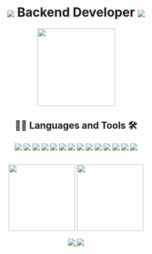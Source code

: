 <h1 align="center"> 
<img align="center" src="https://img.icons8.com/external-filled-outline-wichaiwi/30/000000/external-backend-jobs-and-occupations-filled-outline-wichaiwi.png"/>
Backend Developer
<img align="center" src="https://img.icons8.com/color/30/000000/linux--v1.png"/> 
</h1>

<p align="center">
<img height="175em" src="https://user-images.githubusercontent.com/97262778/182006168-071f6b54-64d2-4a24-a692-00a9565b7993.gif">
</p>

<div align="center" display: "inline_block">
  
## 👨‍💻 Languages and Tools 🛠️

<img align="center" src="https://img.icons8.com/color/48/javascript.png" >
<img align="center" src="https://img.icons8.com/color/48/python.png" >
<img align="center" src="https://img.icons8.com/color/48/000000/c-plus-plus-logo.png"/>
<img align="center" src="https://img.icons8.com/color/48/000000/java-coffee-cup-logo--v1.png"/>
<img align="center" src="https://img.icons8.com/color/48/000000/android-studio--v3.png"/>
<img align="center" src="https://img.icons8.com/color/48/html-5--v1.png" >
<img align="center" src="https://img.icons8.com/color/48/css3.png" >
<img align="center" src="https://img.icons8.com/color/48/mysql-logo.png" >
<img align="center" src="https://img.icons8.com/color/48/firebase.png" >
<img align="center" src="https://img.icons8.com/color/48/000000/nodejs.png"/>
<img align="center" src="https://img.icons8.com/color/48/000000/react-native.png"/>
<img align="center" src="https://img.icons8.com/color/48/000000/heroku.png"/>
<img align="center" src="https://img.icons8.com/color/48/000000/git.png"/>
<img align="center" src="https://img.icons8.com/color/48/000000/arduino.png"/>
</div>

<br>

<p align="center">
<img height="150em" src="https://github-readme-stats.vercel.app/api/top-langs/?username=pedrofnseca&layout=compact&langs_count=7&theme=dark"/>
<img height="150em" src="https://github-readme-stats.vercel.app/api?username=pedroFnseca&show_icons=true&theme=dark&include_all_commits=true&count_private=true"/>
</p>

<p align="center">
<a href="https://www.instagram.com/pedro_fnseca/">
<img src="https://img.shields.io/badge/Instagram-%23E4405F.svg?style=for-the-badge&logo=Instagram&logoColor=white"/>
</a>

<a href="https://www.linkedin.com/in/pedrofnseca/">
<img src="https://img.shields.io/badge/linkedin-%230077B5.svg?style=for-the-badge&logo=linkedin&logoColor=white"/>
</a>
</p>
